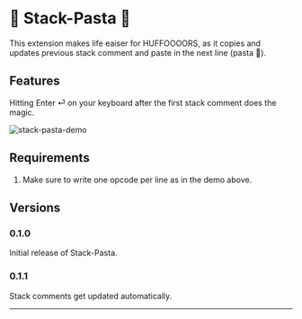 # 🍝 Stack-Pasta 🍝

This extension makes life eaiser for HUFFOOOORS, as it copies and updates previous stack comment and paste in the next line (pasta 🍝). 

## Features

Hitting Enter ⏎ on your keyboard after the first stack comment does the magic.

![stack-pasta-demo](https://github.com/tanim0la/stack-pasta/assets/36541366/e18cfe6e-15c9-4192-9b8b-5f3ccdeb6109)



## Requirements

1. Make sure to write one opcode per line as in the demo above.



## Versions

### 0.1.0

Initial release of Stack-Pasta.

### 0.1.1

Stack comments get updated automatically.

---

